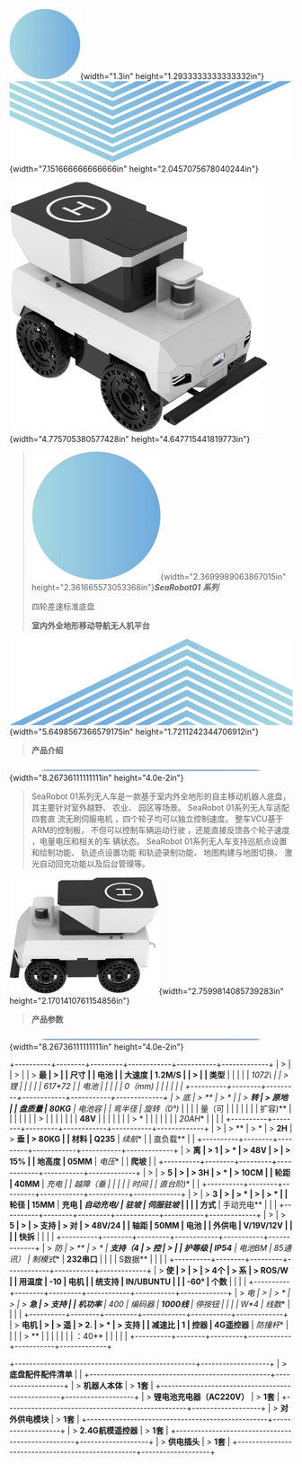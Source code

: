 ![](./images-single/media/image1.jpeg){width="1.3in"
height="1.2933333333333332in"}![](./images-single/media/image2.png){width="7.151666666666666in"
height="2.0457075678040244in"}

![](./images-single/media/image3.png){width="4.775705380577428in"
height="4.647715441819773in"}

> ![](./images-single/media/image4.png){width="2.3699989063867015in"
> height="2.361665573053368in"}***SeaRobot01*** ***系列***
>
> 四轮差速标准底盘
>
> **室内外全地形移动导航无人机平台**

![](./images-single/media/image5.png){width="5.6498567366579175in"
height="1.7211242344706912in"}

> **产品介绍**

![](./images-single/media/image6.jpeg){width="8.26736111111111in"
height="4.0e-2in"}

> SeaRobot 01系列无人车是一款基于室内外全地形的自主移动机器人底盘，
> 其主要针对室外越野、 农业、 园区等场景。 SeaRobot
> 01系列无人车适配四套直 流无刷伺服电机 ，四个轮子均可以独立控制速度。
> 整车VCU基于ARM的控制板， 不但可以控制车辆运动行驶
> ，还能直接反馈各个轮子速度 ，电量电压和相关的车 辆状态。 SeaRobot
> 01系列无人车支持巡航点设置和绘制功能、 轨迹点设置功能 和轨迹录制功能、
> 地图构建与地图切换、 激光自动回充功能以及后台管理等。

![](./images-single/media/image7.png){width="2.7599814085739283in"
height="2.1701410761154856in"}

> **产品参数**

![](./images-single/media/image6.jpeg){width="8.26736111111111in"
height="4.0e-2in"}

+----------+--------+---------+------------+-----------+-------------+
| >        |        | >       |            | > **最    | >           |
| **尺寸** |        |  **电池 |            | 大速度**  |  **1.2M/S** |
| >        |        | 类型**  |            |           |             |
|  **1072\ |        | > **锂  |            |           |             |
| *617\*72 |        | 电池**  |            |           |             |
| 0（mm)** |        |         |            |           |             |
+----------+--------+---------+------------+-----------+-------------+
| > **底   | > **   | > *     |            | > **转    | > **原地    |
| 盘质量** | 80KG** | *电池容 |            | 弯半径**  | 旋转（0°)** |
|          |        | 量（可  |            |           |             |
|          |        | 扩容)** |            |           |             |
|          |        | >       |            |           |             |
|          |        | **48V** |            |           |             |
|          |        | > *     |            |           |             |
|          |        | *20AH** |            |           |             |
+----------+--------+---------+------------+-----------+-------------+
| >        | > **   | > *     | > **2H**   | > **垂    | > **80KG**  |
| **材料** | Q235** | *续航** |            | 直负载**  |             |
+----------+--------+---------+------------+-----------+-------------+
| > **离   | > **1  | > *     | > **48V**  | >         | > **15%**   |
| 地高度** | 05MM** | *电压** |            |  **爬坡** |             |
+----------+--------+---------+------------+-----------+-------------+
| >        | > **5  | >       | > **3H**   | > *       | > **10CM**  |
| **轮距** | 40MM** |  **充电 |            | *越障（垂 |             |
|          |        | 时间**  |            | 直台阶)** |             |
+----------+--------+---------+------------+-----------+-------------+
| >        | > **3  | >       | > *        | >         | > *         |
| **轮径** | 15MM** |  **充电 | *自动充电/ |  **驻坡** | *伺服驻坡** |
|          |        | 方式**  | 手动充电** |           |             |
+----------+--------+---------+------------+-----------+-------------+
| >        | > **5  | >       | > **支持** | > **对    | > **48V/24  |
| **轴距** | 50MM** |  **电池 |            | 外供电**  | V/19V/12V** |
|          |        | 快拆**  |            |           |             |
+----------+--------+---------+------------+-----------+-------------+
| > **防   | > **   | > *     | **支持（4  | > **控    | >           |
| 护等级** | IP54** | *电池BM | 85通讯）** | 制模式**  | **232串口** |
|          |        | S数据** |            |           |             |
+----------+--------+---------+------------+-----------+-------------+
| > **使   | >      | >       | > **4个**  | > **系    | > **ROS/W   |
| 用温度** |  **-10 |  **电机 |            | 统支持**  | IN/UBUNTU** |
|          | -60°** | 个数**  |            |           |             |
+----------+--------+---------+------------+-----------+-------------+
| > **电   | >      | > *     | >          | > **急    | > **支持**  |
| 机功率** |  **400 | *编码器 | **1000线** | 停按钮**  |             |
|          | W\*4** | 线数**  |            |           |             |
+----------+--------+---------+------------+-----------+-------------+
| > **电机 | >      | > **遥  | > **2.     | > *       | > **支持**  |
| 减速比** |  **1** | 控器**  | 4G遥控器** | *防撞杆** |             |
|          | > **   |         |            |           |             |
|          | ：40** |         |            |           |             |
+----------+--------+---------+------------+-----------+-------------+

+--------------------------------------------------+-------------------+
| > **底盘配件配件清单**                           |                   |
+--------------------------------------------------+-------------------+
| > **机器人本体**                                 | > **1套**         |
+--------------------------------------------------+-------------------+
| > **锂电池充电器（AC220V）**                     | > **1套**         |
+--------------------------------------------------+-------------------+
| > **对外供电模块**                               | > **1套**         |
+--------------------------------------------------+-------------------+
| > **2.4G航模遥控器**                             | > **1套**         |
+--------------------------------------------------+-------------------+
| > **供电插头**                                   | > **1套**         |
+--------------------------------------------------+-------------------+
